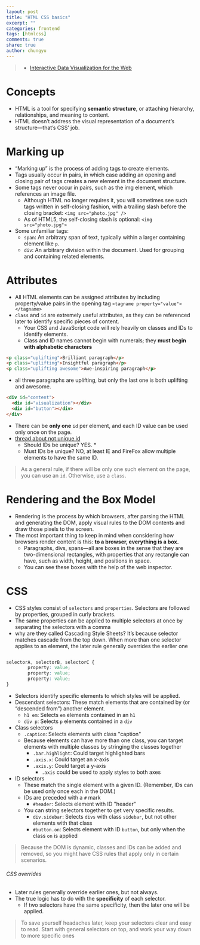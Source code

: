 ```yaml
---
layout: post
title: "HTML CSS basics"
excerpt: ""
categories: frontend
tags: [htmlcss]
comments: true
share: true
author: chungyu
---
```

> * [Interactive Data Visualization for the Web](http://shop.oreilly.com/product/0636920026938.do?cmp=af-strata-books-videos-product_cj_9781449339739_%25zp)


# Concepts

* HTML is a tool for specifying **semantic structure**, or attaching hierarchy, relationships, and meaning to content.
* HTML doesn’t address the visual representation of a document’s structure—that’s CSS’ job.


# Marking up
* “Marking up” is the process of adding tags to create elements.
* Tags usually occur in pairs, in which case adding an opening and closing pair of tags creates a new element in the document structure.
* Some tags never occur in pairs, such as the img element, which references an image file.
  * Although HTML no longer requires it, you will sometimes see such tags written in self-closing fashion, with a trailing slash before the closing bracket: `<img src="photo.jpg" />`
  * As of HTML5, the self-closing slash is optional: `<img src="photo.jpg">`
* Some unfamiliar tags:
  * `span`: An arbitrary span of text, typically within a larger containing element like `p`.
  * `div`: An arbitrary division within the document. Used for grouping and containing related elements.

# Attributes
* All HTML elements can be assigned attributes by including property/value pairs in the opening tag `<tagname property="value"></tagname>`
* `class` and `id` are extremely useful attributes, as they can be referenced later to identify specific pieces of content.
  * Your CSS and JavaScript code will rely heavily on classes and IDs to identify elements.
  * Class and ID names cannot begin with numerals; they **must begin with alphabetic characters**

```html
<p class="uplifting">Brilliant paragraph</p>
<p class="uplifting">Insightful paragraph</p>
<p class="uplifting awesome">Awe-inspiring paragraph</p>
```
* all three paragraphs are uplifting, but only the last one is both uplifting and awesome.

```html
<div id="content">
  <div id="visualization"></div>
  <div id="button"></div>
</div>
```
* There can be **only one** `id` per element, and each ID value can be used only once on the page.
* [thread about not unique id](http://stackoverflow.com/questions/5611963/can-multiple-different-html-elements-have-the-same-id-if-theyre-different-eleme)
  * Should IDs be unique? YES.
    *
  * Must IDs be unique? NO, at least IE and FireFox allow multiple elements to have the same ID.

> As a general rule, if there will be only one such element on the page, you can use an `id`. Otherwise, use a `class`.

# Rendering and the Box Model
* Rendering is the process by which browsers, after parsing the HTML and generating the DOM, apply visual rules to the DOM contents and draw those pixels to the screen.
* The most important thing to keep in mind when considering how browsers render content is this: **to a browser, everything is a box.**
  * Paragraphs, divs, spans—all are boxes in the sense that they are two-dimensional rectangles, with properties that any rectangle can have, such as width, height, and positions in space.
  * You can see these boxes with the help of the web inspector.


# CSS
* CSS styles consist of `selectors` and `properties`. Selectors are followed by properties, grouped in curly brackets.
* The same properties can be applied to multiple selectors at once by separating the selectors with a comma
* why are they called Cascading Style Sheets? It’s because selector matches cascade from the top down. When more than one selector applies to an element, the later rule generally overrides the earlier one

```css

selectorA, selectorB, selectorC {
        property: value;
        property: value;
        property: value;
}
```
* Selectors identify specific elements to which styles will be applied.
* Descendant selectors: These match elements that are contained by (or “descended from”) another element.
  * `h1 em`: Selects `em` elements contained in an `h1`
  * `div p`: Selects `p` elements contained in a `div`
* Class selectors
  * `.caption`: Selects elements with class "caption"
  * Because elements can have more than one class, you can target elements with multiple classes by stringing the classes together
    * `.bar.highlight`: Could target highlighted bars
    * `.axis.x`: Could target an x-axis
    * `.axis.y`: Could target a y-axis
      * `.axis` could be used to apply styles to both axes
* ID selectors
  * These match the single element with a given ID. (Remember, IDs can be used only once each in the DOM.)
  * IDs are preceded with a `#` mark
    * `#header`: Selects element with ID "header"
  * You can string selectors together to get very specific results.  
    * `div.sidebar`: Selects `divs` with class `sidebar`, but not other elements with that class
    * `#button.on`: Selects element with ID `button`, but only when the class `on` is applied

> Because the DOM is dynamic, classes and IDs can be added and removed, so you might have CSS rules that apply only in certain scenarios.    

###### CSS overrides
* Later rules generally override earlier ones, but not always.
* The true logic has to do with the **specificity** of each selector.
  * If two selectors have the same specificity, then the later one will be applied.

> To save yourself headaches later, keep your selectors clear and easy to read. Start with general selectors on top, and work your way down to more specific ones
